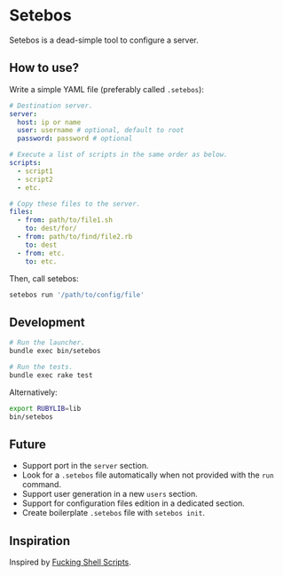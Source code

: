 Setebos
=======

Setebos is a dead-simple tool to configure a server.

## How to use?

Write a simple YAML file (preferably called `.setebos`):

```yaml
# Destination server.
server:
  host: ip or name
  user: username # optional, default to root
  password: password # optional

# Execute a list of scripts in the same order as below.
scripts:
  - script1
  - script2
  - etc.

# Copy these files to the server.
files:
  - from: path/to/file1.sh
    to: dest/for/
  - from: path/to/find/file2.rb
    to: dest
  - from: etc.
    to: etc.
```

Then, call setebos:

```bash
setebos run '/path/to/config/file'
```

## Development

```bash
# Run the launcher.
bundle exec bin/setebos

# Run the tests.
bundle exec rake test
```

Alternatively:

```bash
export RUBYLIB=lib
bin/setebos
```

## Future

* Support port in the `server` section.
* Look for a `.setebos` file automatically when not provided with the `run` command.
* Support user generation in a new `users` section.
* Support for configuration files edition in a dedicated section.
* Create boilerplate `.setebos` file with `setebos init`.

## Inspiration

Inspired by [Fucking Shell Scripts](http://fuckingshellscripts.org/).
